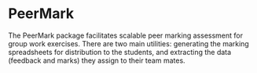 PeerMark
========

The PeerMark package facilitates scalable peer marking assessment for group work
exercises. There are two main utilities: generating the marking spreadsheets for
distribution to the students, and extracting the data (feedback and marks) they
assign to their team mates. 


